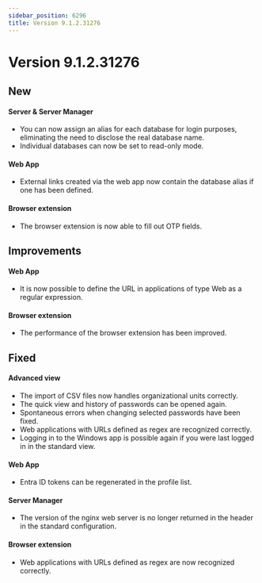 ```yaml
---
sidebar_position: 6296
title: Version 9.1.2.31276
---
```


# Version 9.1.2.31276

## New

#### Server & Server Manager

* You can now assign an alias for each database for login purposes, eliminating the need to disclose the real database name.
* Individual databases can now be set to read-only mode.

#### Web App

* External links created via the web app now contain the database alias if one has been defined.

#### Browser extension

* The browser extension is now able to fill out OTP fields.

## Improvements

#### Web App

* It is now possible to define the URL in applications of type Web as a regular expression.

#### Browser extension

* The performance of the browser extension has been improved.

## Fixed

#### Advanced view

* The import of CSV files now handles organizational units correctly.
* The quick view and history of passwords can be opened again.
* Spontaneous errors when changing selected passwords have been fixed.
* Web applications with URLs defined as regex are recognized correctly.
* Logging in to the Windows app is possible again if you were last logged in in the standard view.

#### Web App

* Entra ID tokens can be regenerated in the profile list.

#### Server Manager

* The version of the nginx web server is no longer returned in the header in the standard configuration.

#### Browser extension

* Web applications with URLs defined as regex are now recognized correctly.